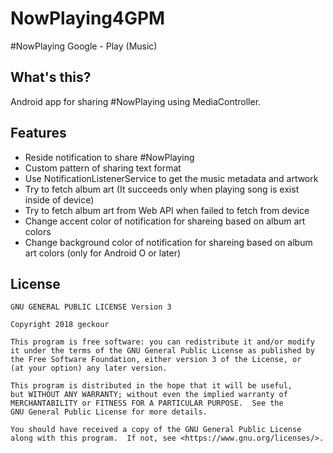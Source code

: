 # NowPlaying4GPM
#NowPlaying Google - Play (Music)

## What's this?
Android app for sharing #NowPlaying using MediaController.  

## Features
- Reside notification to share #NowPlaying
- Custom pattern of sharing text format
- Use NotificationListenerService to get the music metadata and artwork
- Try to fetch album art (It succeeds only when playing song is exist inside of device)
- Try to fetch album art from Web API when failed to fetch from device
- Change accent color of notification for shareing based on album art colors
- Change background color of notification for shareing based on album art colors (only for Android O or later)

## License
    GNU GENERAL PUBLIC LICENSE Version 3

    Copyright 2018 geckour

    This program is free software: you can redistribute it and/or modify
    it under the terms of the GNU General Public License as published by
    the Free Software Foundation, either version 3 of the License, or
    (at your option) any later version.

    This program is distributed in the hope that it will be useful,
    but WITHOUT ANY WARRANTY; without even the implied warranty of
    MERCHANTABILITY or FITNESS FOR A PARTICULAR PURPOSE.  See the
    GNU General Public License for more details.

    You should have received a copy of the GNU General Public License
    along with this program.  If not, see <https://www.gnu.org/licenses/>.
